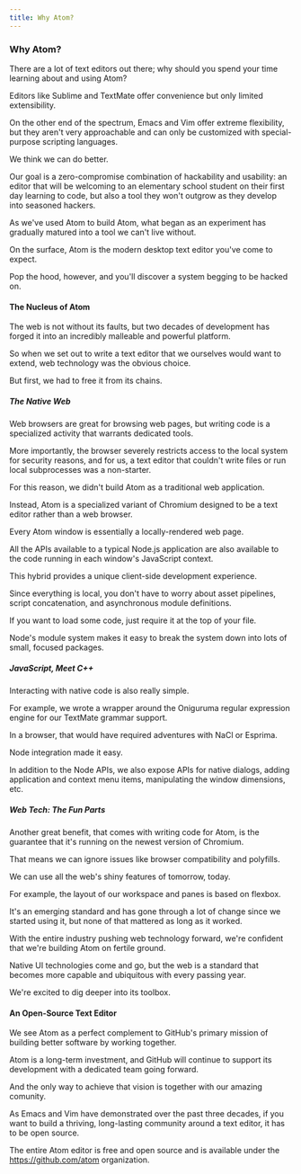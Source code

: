 ```yaml
---
title: Why Atom?
---
```

### Why Atom?

There are a lot of text editors out there;
why should you spend your time 
learning about and using Atom?

Editors like Sublime and TextMate
offer convenience 
but only limited extensibility.

On the other end of the spectrum,
Emacs and Vim offer extreme flexibility, 
but they aren't very approachable 
and can only be customized 
with special-purpose scripting languages.

We think we can do better.

Our goal is a zero-compromise 
combination of hackability and usability:
an editor that will be welcoming 
to an elementary school student 
on their first day learning to code,
but also a tool 
they won't outgrow 
as they develop into seasoned hackers.

As we've used Atom to build Atom,
what began as an experiment
has gradually matured
into a tool we can't live without.

On the surface,
Atom is the modern desktop text editor
you've come to expect.

Pop the hood, however,
and you'll discover a system 
begging to be hacked on.

#### The Nucleus of Atom

The web is not without its faults,
but two decades of development 
has forged it into an incredibly 
malleable and powerful platform. 

So when we set out to write 
a text editor that we ourselves
would want to extend, 
web technology was the obvious choice.

But first, we had to free it from its chains.

##### The Native Web

Web browsers are great for browsing web pages,
but writing code is a specialized activity 
that warrants dedicated tools.

More importantly,
the browser severely restricts access 
to the local system for security reasons,
and for us,
a text editor that couldn't write files 
or run local subprocesses was a non-starter.

For this reason,
we didn't build Atom as a traditional web application.

Instead, Atom is a specialized variant of Chromium
designed to be a text editor rather than a web browser. 

Every Atom window is essentially 
a locally-rendered web page.

All the APIs available 
to a typical Node.js application are also available
to the code running in each window's JavaScript context.

This hybrid provides a unique
client-side development experience.

Since everything is local,
you don't have to worry about asset pipelines, 
script concatenation, and asynchronous module definitions. 

If you want to load some code, 
just require it at the top of your file.

Node's module system makes it easy
to break the system down 
into lots of small, focused packages.

##### JavaScript, Meet C++

Interacting with native code is also really simple.

For example, 
we wrote a wrapper around
the Oniguruma regular expression engine
for our TextMate grammar support.

In a browser,
that would have required adventures with NaCl or Esprima.

Node integration made it easy.

In addition to the Node APIs,
we also expose APIs for native dialogs,
adding application and context menu items,
manipulating the window dimensions, etc.

##### Web Tech: The Fun Parts

Another great benefit,
that comes with writing code for Atom,
is the guarantee that it's running
on the newest version of Chromium.

That means we can ignore issues like 
browser compatibility and polyfills.

We can use all the web's shiny features of tomorrow, today.

For example, 
the layout of our workspace and panes is based on flexbox.

It's an emerging standard and has gone through 
a lot of change since we started using it,
but none of that mattered as long as it worked.

With the entire industry pushing web technology forward,
we're confident that we're building Atom on fertile ground.

Native UI technologies come and go,
but the web is a standard that becomes more capable 
and ubiquitous with every passing year. 

We're excited to dig deeper into its toolbox.

#### An Open-Source Text Editor

We see Atom as a perfect complement
to GitHub's primary mission of building better
software by working together.

Atom is a long-term investment,
and GitHub will continue to support 
its development with a dedicated team going forward. 

And the only way to achieve that vision
is together with our amazing comunity.

As Emacs and Vim have demonstrated 
over the past three decades,
if you want to build a thriving, long-lasting community 
around a text editor, it has to be open source.

The entire Atom editor is free and open source 
and is available under the 
https://github.com/atom organization.
